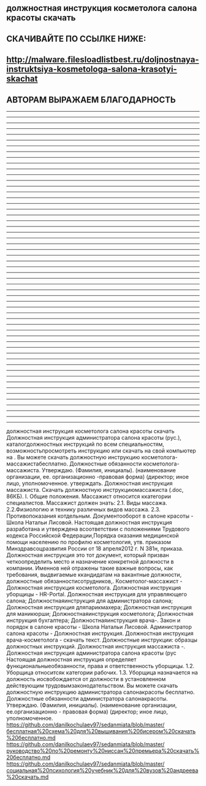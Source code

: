 должностная инструкция косметолога салона красоты скачать
--------------------------------------------------
СКАЧИВАЙТЕ ПО ССЫЛКЕ НИЖЕ:
--------------------------------------------------
http://malware.filesloadlistbest.ru/doljnostnaya-instruktsiya-kosmetologa-salona-krasotyi-skachat
--------------------------------------------------
АВТОРАМ ВЫРАЖАЕМ БЛАГОДАРНОСТЬ
--------------------------------------------------
--------------------------------------------------
--------------------------------------------------
--------------------------------------------------
--------------------------------------------------
--------------------------------------------------
--------------------------------------------------
--------------------------------------------------
--------------------------------------------------
--------------------------------------------------
--------------------------------------------------
--------------------------------------------------
--------------------------------------------------
--------------------------------------------------
--------------------------------------------------
--------------------------------------------------
--------------------------------------------------
--------------------------------------------------
--------------------------------------------------
--------------------------------------------------
--------------------------------------------------
--------------------------------------------------
--------------------------------------------------
--------------------------------------------------
--------------------------------------------------
--------------------------------------------------
--------------------------------------------------
--------------------------------------------------
--------------------------------------------------
--------------------------------------------------
--------------------------------------------------
--------------------------------------------------
--------------------------------------------------
--------------------------------------------------
--------------------------------------------------
--------------------------------------------------
--------------------------------------------------
--------------------------------------------------
--------------------------------------------------
--------------------------------------------------
--------------------------------------------------
--------------------------------------------------
--------------------------------------------------
--------------------------------------------------
--------------------------------------------------
--------------------------------------------------
--------------------------------------------------
--------------------------------------------------
--------------------------------------------------
--------------------------------------------------
--------------------------------------------------
--------------------------------------------------
--------------------------------------------------
--------------------------------------------------
--------------------------------------------------
--------------------------------------------------
должностная инструкция косметолога салона красоты скачать Должностная инструкция администратора салона красоты (рус.), каталогдолжностных инструкций по всем специальностям, возможностьпросмотреть инструкцию или скачать на свой компьютер на . Вы можете скачать должностную инструкцию косметолога-массажистабесплатно. Должностные обязанности косметолога-массажиста. Утверждаю. (Фамилия, инициалы). (наименование организации, ее. организационно -правовая форма) (директор; иное лицо, уполномоченное. утверждать. Должностная инструкция массажиста. Скачать должностную инструкциюмассажиста (.doc, 86КБ). I. Общие положения. Массажист относится ккатегории специалистов. Массажист должен знать: 2.1. Виды массажа. 2.2.Физиологию и технику различных видов массажа. 2.3. Противопоказания котдельным. Документооборот в салоне красоты - Школа Натальи Лисовой. Настоящая должностная инструкция разработана и утверждена всоответствии с положениями Трудового кодекса Российской Федерации,Порядка оказания медицинской помощи населению по профилю косметология, утв. приказом Минздравсоцразвития России от 18 апреля2012 г. N 381н, приказа. Должностная инструкция  это тот документ, который призван четкоопределить место и назначение конкретной должности в компании. Именнов ней отражены такие важные вопросы, как требования, выдвигаемые ккандидатам на вакантные должности, должностные обязанностисотрудников,. Косметолог-массажист - Должностная инструкция косметолога. Должностная инструкция уборщицы - HR-Portal. Должностная инструкция для управляющего салона; Должностнаяинструкция для администратора салона; Должностная инструкция дляпарикмахера; Должностная инструкция для маникюрши; Должностнаяинструкция косметолога; Должностная инструкция бухгалтера; Должностнаяинструкция врача-. Закон и порядок в салоне красоты - Школа Натальи Лисовой. Администратор салона красоты - Должностная инструкция. Должностная инструкция врача-косметолога - скачать текст. Должностные инструкции: образцы должностных инструкций. Должностная инструкция массажиста -. Должностная инструкция администратора салона красоты (рус
Настоящая должностная инструкция определяет функциональныеобязанности, права и ответственность уборщицы. 1.2. Уборщица относитсяк категории рабочих. 1.3. Уборщица назначается на должность иосвобождается от должности в установленном действующим трудовымзаконодательством. Вы можете скачать должностную инструкцию администратора салонакрасоты бесплатно. Должностные обязанности администратора салонакрасоты. Утверждаю. (Фамилия, инициалы). (наименование организации, ее.организационно - правовая форма) (директор; иное лицо, уполномоченное.
https://github.com/danilkochulaev97/sedanmiata/blob/master/бесплатная%20схема%20для%20вышивания%20бисером%20скачать%20бесплатно.md
https://github.com/danilkochulaev97/sedanmiata/blob/master/руководство%20по%20ремонту%20ниссан%20премьера%20скачать%20бесплатно.md
https://github.com/danilkochulaev97/sedanmiata/blob/master/социальная%20психология%20учебник%20для%20вузов%20андреева%20скачать.md